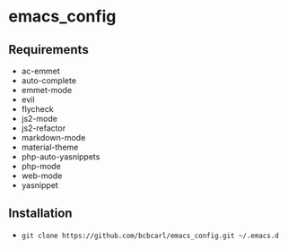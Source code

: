 # emacs_config

## Requirements

* ac-emmet
* auto-complete
* emmet-mode
* evil
* flycheck
* js2-mode
* js2-refactor
* markdown-mode
* material-theme
* php-auto-yasnippets
* php-mode
* web-mode
* yasnippet

## Installation

* `git clone https://github.com/bcbcarl/emacs_config.git ~/.emacs.d`